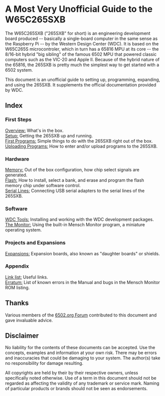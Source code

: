 # A Most Very Unofficial Guide to the W65C265SXB

The W65C265SXB ("265SXB" for short) is an engineering development board produced
-- basically a single-board computer in the same sense as the Raspberry Pi -- by
the Western Design Center (WDC). It is based on the W65C265S microcontroler,
which in turn has a 65816 MPU at its core -- the 8/16-bit hybrid "big sibling"
of the famous 6502 MPU that powered classic computers such as the VIC-20 and
Apple II. Because of the hybrid nature of the 65816, the 265SXB is pretty much
the simplest way to get started with a 6502 system.

This document is an unofficial guide to setting up, programming, expanding, and
using the 265SXB. It supplements the official documentation provided by WDC.

## Index

### First Steps

[Overview:](https://github.com/scotws/265SXB-Guide/blob/master/overview.md)
What's in the box.  
[Setup:](https://github.com/scotws/265SXB-Guide/blob/master/setup.md) Getting
the 265SXB up and running.  
[First
Programs:](https://github.com/scotws/265SXB-Guide/blob/master/simple_programs.md)
Simple things to do with the 265SXB right out of the box.  
[Uploading
Programs:](https://github.com/scotws/265SXB-Guide/blob/master/entering_code.md)
How to enter and/or upload programs to the 265SXB.  

### Hardware

[Memory:](https://github.com/scotws/265SXB-Guide/blob/master/memory.md) Out of
the box configuration, how chip select signals are generated.   
[Flash:](https://github.com/scotws/265SXB-Guide/blob/master/flash.md) How to
install, select a bank, and erase and program the flash memory chip under
software control.  
[Serial
Lines:](https://github.com/scotws/265SXB-Guide/blob/master/serial_lines.md)
Connecting USB serial adapters to the serial lines of the 265SXB.  

### Software

[WDC Tools:](https://github.com/scotws/265SXB-Guide/blob/master/wdc_tools.md)
Installing and working with the WDC development packages.  
[The Monitor:](https://github.com/scotws/265SXB-Guide/blob/master/monitor.md)
Using the built-in Mensch Monitor program, a miniature operating system.

### Projects and Expansions

[Expansions:](https://github.com/scotws/265SXB-Guide/blob/master/expansions.md) 
Expansion boards, also known as "daughter boards" or shields.   

### Appendix

[Link list:](https://github.com/scotws/265SXB-Guide/blob/master/links.md) Useful
links.  
[Erratum:](https://github.com/scotws/265SXB-Guide/blob/master/erratum.md) List
of known errors in the Manual and bugs in the Mensch Monitor ROM listing.

## Thanks

Various members of the [6502.org Forum](http://forum.6502.org/index.php)
contributed to this document and gave invaluable advice.

## Disclaimer 

No liability for the contents of these documents can be accepted. Use the
concepts, examples and information at your own risk. There may be errors and
inaccuracies that could be damaging to your system.  The author(s) take no
responsibility for damage resulting. 

All copyrights are held by their by their respective owners, unless specifically
noted otherwise. Use of a term in this document should not be regarded as
affecting the validity of any trademark or service mark. Naming of particular
products or brands should not be seen as endorsements.

